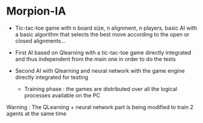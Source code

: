 # Morpion-IA
- Tic-tac-toe game with n board size, n alignment, n players, basic AI with a basic algorithm that selects the best move according to the open or closed alignments...

- First AI based on Qlearning with a tic-tac-toe game directly integrated and thus independent from the main one in order to do the tests

- Second AI with Qlearning and neural network with the game engine directly integrated for testing
    - Training phase :
    the games are distributed over all the logical processes available on the PC

Warning : The QLearning + neural network part is being modified to train 2 agents at the same time
